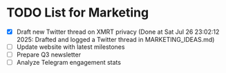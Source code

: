 # TODO List for Marketing

- [x] Draft new Twitter thread on XMRT privacy  (Done at Sat Jul 26 23:02:12 2025: Drafted and logged a Twitter thread in MARKETING_IDEAS.md)
- [ ] Update website with latest milestones
- [ ] Prepare Q3 newsletter
- [ ] Analyze Telegram engagement stats